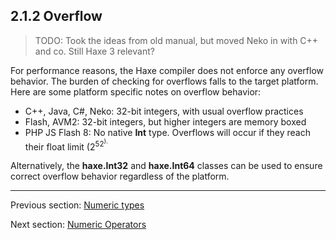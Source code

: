 ## 2.1.2 Overflow

>TODO: Took the ideas from old manual, but moved Neko in with C++ and co.  Still Haxe 3 relevant?

For performance reasons, the Haxe compiler does not enforce any overflow behavior.  The burden of checking for overflows falls to the target platform. Here are some platform specific notes on overflow behavior:



 * C++, Java, C#, Neko: 32-bit integers, with usual overflow practices 
 * Flash, AVM2: 32-bit integers, but higher integers are memory boxed
 * PHP JS Flash 8: No native **Int** type.  Overflows will occur if they reach their float limit (2<sup>52<sup>).



Alternatively, the **haxe.Int32** and **haxe.Int64** classes can be used to ensure correct overflow behavior regardless of the platform.

---

Previous section: [Numeric types](types-numeric-types.md)

Next section: [Numeric Operators](types-numeric-operators.md)